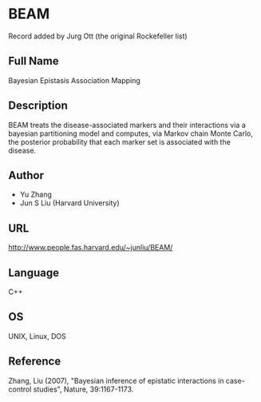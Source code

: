 # BEAM
Record added by Jurg Ott (the original Rockefeller list)

## Full Name
Bayesian Epistasis Association Mapping

## Description
BEAM treats the disease-associated markers and their interactions via a bayesian partitioning model and computes, via Markov chain Monte Carlo, the posterior probability that each marker set is associated with the disease.

## Author
* Yu Zhang
* Jun S Liu (Harvard University)

## URL
http://www.people.fas.harvard.edu/~junliu/BEAM/

## Language
C++

## OS
UNIX, Linux, DOS

## Reference
Zhang, Liu (2007), "Bayesian inference of epistatic interactions in case-control studies", Nature, 39:1167-1173.